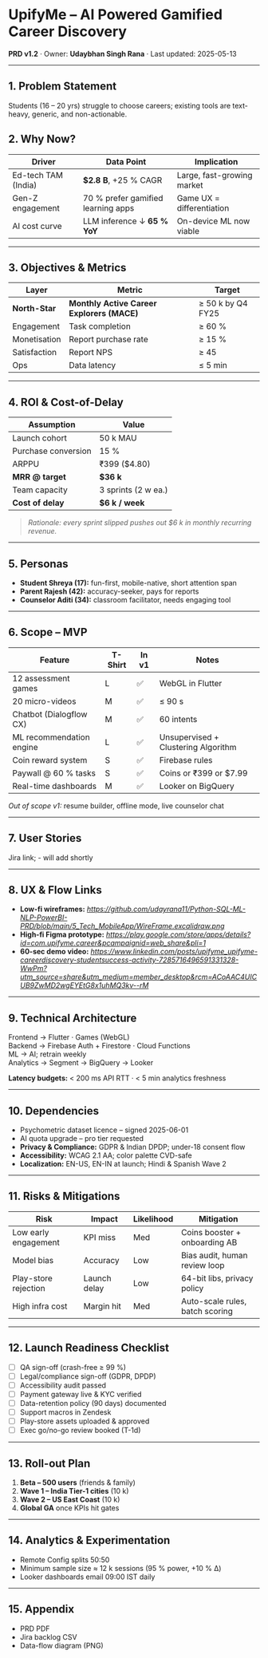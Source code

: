 # UpifyMe – AI Powered Gamified Career Discovery  
**PRD v1.2** · Owner: **Udaybhan Singh Rana** · Last updated: 2025-05-13

---

## 1. Problem Statement
Students (16 – 20 yrs) struggle to choose careers; existing tools are text-heavy, generic, and non-actionable.

## 2. Why Now?
| Driver | Data Point | Implication |
|--------|-----------|-------------|
| Ed-tech TAM (India) | **$2.8 B**, +25 % CAGR | Large, fast-growing market |
| Gen-Z engagement | 70 % prefer gamified learning apps | Game UX = differentiation |
| AI cost curve | LLM inference ↓ **65 % YoY** | On-device ML now viable |

---

## 3. Objectives & Metrics

| Layer | Metric | Target |
|-------|--------|--------|
| **North-Star** | **Monthly Active Career Explorers (MACE)** | ≥ 50 k by Q4 FY25 |
| Engagement | Task completion | ≥ 60 % |
| Monetisation | Report purchase rate | ≥ 15 % |
| Satisfaction | Report NPS | ≥ 45 |
| Ops | Data latency | ≤ 5 min |

---

## 4. ROI & Cost-of-Delay

| Assumption | Value |
|------------|-------|
| Launch cohort | 50 k MAU |
| Purchase conversion | 15 % |
| ARPPU | ₹399 ($4.80) |
| **MRR @ target** | **$36 k** |
| Team capacity | 3 sprints (2 w ea.) |
| **Cost of delay** | **$6 k / week** |

> *Rationale: every sprint slipped pushes out $6 k in monthly recurring revenue.*

---

## 5. Personas
- **Student Shreya (17):** fun-first, mobile-native, short attention span  
- **Parent Rajesh (42):** accuracy-seeker, pays for reports  
- **Counselor Aditi (34):** classroom facilitator, needs engaging tool

---

## 6. Scope – MVP

| Feature | T-Shirt | In v1 | Notes |
|---------|---------|-------|-------|
| 12 assessment games | L | ✅ | WebGL in Flutter |
| 20 micro-videos | M | ✅ | ≤ 90 s |
| Chatbot (Dialogflow CX) | M | ✅ | 60 intents |
| ML recommendation engine | L | ✅ | Unsupervised + Clustering Algorithm |
| Coin reward system | S | ✅ | Firebase rules |
| Paywall @ 60 % tasks | S | ✅ | Coins or ₹399 or $7.99 |
| Real-time dashboards | M | ✅ | Looker on BigQuery |

*Out of scope v1:* resume builder, offline mode, live counselor chat

---

## 7. User Stories
 Jira link; - will add shortly

---

## 8. UX & Flow Links
- **Low-fi wireframes:** *https://github.com/udayrana11/Python-SQL-ML-NLP-PowerBI-PRD/blob/main/5_Tech_MobileApp/WireFrame.excalidraw.png*
- **High-fi Figma prototype:** *https://play.google.com/store/apps/details?id=com.upifyme.career&pcampaignid=web_share&pli=1*
- **60-sec demo video:** *https://www.linkedin.com/posts/upifyme_upifyme-careerdiscovery-studentsuccess-activity-7285716496591331328-WwPm?utm_source=share&utm_medium=member_desktop&rcm=ACoAAC4UICUB9ZwMD2wgEYEtG8x1uhMQ3kv--rM*

---

## 9. Technical Architecture
Frontend → Flutter · Games (WebGL)  
Backend → Firebase Auth + Firestore · Cloud Functions  
ML → AI; retrain weekly  
Analytics → Segment → BigQuery → Looker

**Latency budgets:** < 200 ms API RTT · < 5 min analytics freshness

---

## 10. Dependencies
- Psychometric dataset licence – signed 2025-06-01  
- AI quota upgrade – pro tier requested  
- **Privacy & Compliance:** GDPR & Indian DPDP; under-18 consent flow  
- **Accessibility:** WCAG 2.1 AA; color palette CVD-safe  
- **Localization:** EN-US, EN-IN at launch; Hindi & Spanish Wave 2

---

## 11. Risks & Mitigations

| Risk | Impact | Likelihood | Mitigation |
|------|--------|------------|------------|
| Low early engagement | KPI miss | Med | Coins booster + onboarding AB |
| Model bias | Accuracy | Low | Bias audit, human review loop |
| Play-store rejection | Launch delay | Low | 64-bit libs, privacy policy |
| High infra cost | Margin hit | Med | Auto-scale rules, batch scoring |

---

## 12. Launch Readiness Checklist
- [ ] QA sign-off (crash-free ≥ 99 %)  
- [ ] Legal/compliance sign-off (GDPR, DPDP)  
- [ ] Accessibility audit passed  
- [ ] Payment gateway live & KYC verified  
- [ ] Data-retention policy (90 days) documented  
- [ ] Support macros in Zendesk  
- [ ] Play-store assets uploaded & approved  
- [ ] Exec go/no-go review booked (T-1d)  

---

## 13. Roll-out Plan
1. **Beta – 500 users** (friends & family)  
2. **Wave 1 – India Tier-1 cities** (10 k)  
3. **Wave 2 – US East Coast** (10 k)  
4. **Global GA** once KPIs hit gates

---

## 14. Analytics & Experimentation
- Remote Config splits 50:50  
- Minimum sample size ≈ 12 k sessions (95 % power, +10 % Δ)  
- Looker dashboards email 09:00 IST daily

---

## 15. Appendix
- PRD PDF  
- Jira backlog CSV  
- Data-flow diagram (PNG)  
